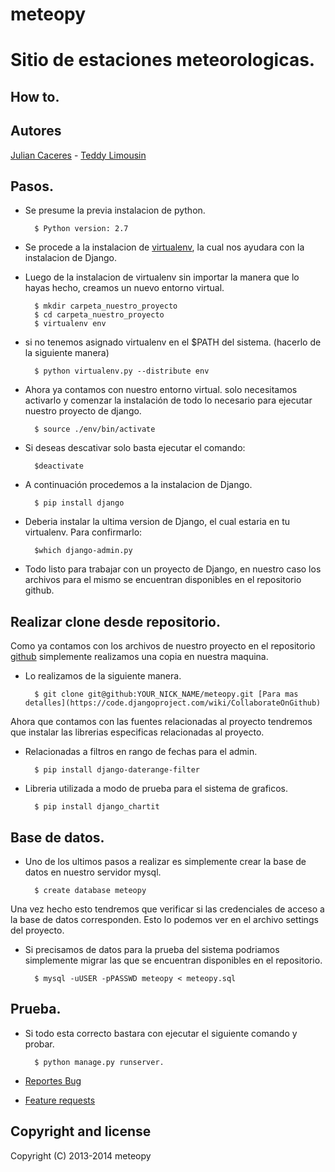 meteopy
================

# Sitio de estaciones meteorologicas.

## How to.



## Autores

[Julian Caceres](https://github.com/juliancpy) - 
[Teddy Limousin](https://github.com/)

## Pasos.
* Se presume la previa instalacion de python. 

		$ Python version: 2.7

* Se procede a la instalacion de [virtualenv](https://pypi.python.org/pypi/virtualenv), la cual nos ayudara con la instalacion de Django.
* Luego de la instalacion de virtualenv sin importar la manera que lo hayas hecho, creamos un nuevo entorno virtual. 

        $ mkdir carpeta_nuestro_proyecto
        $ cd carpeta_nuestro_proyecto
        $ virtualenv env	

* si no tenemos asignado virtualenv en el $PATH  del sistema. (hacerlo de la siguiente manera)

		$ python virtualenv.py --distribute env


* Ahora ya contamos con nuestro entorno virtual. solo necesitamos activarlo y comenzar la instalación de todo lo necesario para ejecutar nuestro proyecto de django.

        $ source ./env/bin/activate

* Si deseas descativar solo basta ejecutar el comando:

		$deactivate

* A continuación procedemos a la instalacion de Django.

		$ pip install django

* Deberia instalar la ultima version de Django, el cual estaria en tu virtualenv. Para confirmarlo:

		$which django-admin.py

* Todo listo para trabajar con un proyecto de Django, en nuestro caso los archivos para el mismo se encuentran disponibles en el repositorio github.		
		
## Realizar clone desde repositorio.

Como ya contamos con los archivos de nuestro proyecto en el repositorio [github](https://github.com/juliancpy/meteopy) simplemente realizamos una copia en nuestra maquina.

* Lo realizamos de la siguiente manera.

		$ git clone git@github:YOUR_NICK_NAME/meteopy.git [Para mas detalles](https://code.djangoproject.com/wiki/CollaborateOnGithub)

Ahora que contamos con las fuentes relacionadas al proyecto tendremos que instalar las librerias especificas relacionadas al proyecto.

* Relacionadas a filtros en rango de fechas para el admin.

		$ pip install django-daterange-filter 

* Libreria utilizada a modo de prueba para el sistema de graficos. 		

		$ pip install django_chartit

## Base de datos.

* Uno de los ultimos pasos a realizar es simplemente crear la base de datos en nuestro servidor mysql. 

		$ create database meteopy
Una vez hecho esto tendremos que verificar si las credenciales de acceso a la base de datos corresponden. 
Esto lo podemos ver en el archivo settings del proyecto. 

* Si precisamos de datos para la prueba del sistema podriamos simplemente migrar las que se encuentran disponibles en el repositorio.

		$ mysql -uUSER -pPASSWD meteopy < meteopy.sql

## Prueba.

* Si todo esta correcto bastara con ejecutar el siguiente comando y probar.
 
		$ python manage.py runserver.

* [Reportes Bug](http://dev.ingejc.com/projects/meteopy)
* [Feature requests](http://dev.ingejc.com/projects/meteopy)

## Copyright and license

Copyright (C) 2013-2014 meteopy

